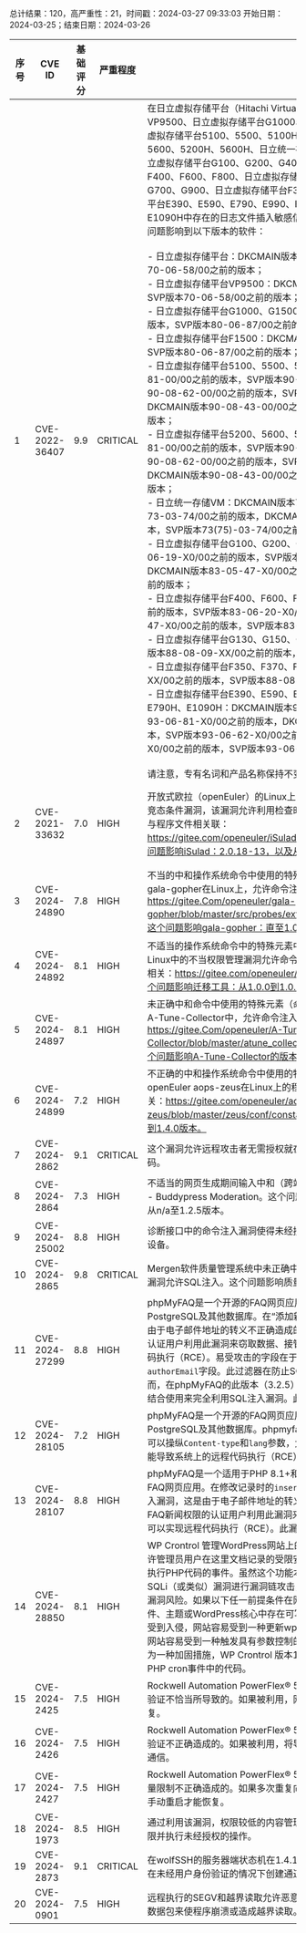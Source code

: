 总计结果：120，高严重性：21，时间戳：2024-03-27 09:33:03
开始日期：2024-03-25；结束日期：2024-03-26

| 序号 | CVE ID | 基础评分 | 严重程度 | 描述 | 参考链接 |
|-----|--------|------------|----------|-------------|------------|
| 1 | CVE-2022-36407 | 9.9  | CRITICAL | 在日立虚拟存储平台（Hitachi Virtual Storage Platform）、日立虚拟存储平台VP9500、日立虚拟存储平台G1000、G1500、日立虚拟存储平台F1500、日立虚拟存储平台5100、5500、5100H、5500H、日立虚拟存储平台5200、5600、5200H、5600H、日立统一存储VM（Hitachi Unified Storage VM）、日立虚拟存储平台G100、G200、G400、G600、G800、日立虚拟存储平台F400、F600、F800、日立虚拟存储平台G130、G150、G350、G370、G700、G900、日立虚拟存储平台F350、F370、F700、F900、日立虚拟存储平台E390、E590、E790、E990、E1090、E390H、E590H、E790H、E1090H中存在的日志文件插入敏感信息漏洞，允许本地用户获取敏感信息。这个问题影响到以下版本的软件：<br><br>- 日立虚拟存储平台：DKCMAIN版本70-06-74-00/00之前的版本，SVP版本70-06-58/00之前的版本；<br>- 日立虚拟存储平台VP9500：DKCMAIN版本70-06-74-00/00之前的版本，SVP版本70-06-58/00之前的版本；<br>- 日立虚拟存储平台G1000、G1500：DKCMAIN版本80-06-92-00/00之前的版本，SVP版本80-06-87/00之前的版本；<br>- 日立虚拟存储平台F1500：DKCMAIN版本80-06-92-00/00之前的版本，SVP版本80-06-87/00之前的版本；<br>- 日立虚拟存储平台5100、5500、5100H、5500H：DKCMAIN版本90-08-81-00/00之前的版本，SVP版本90-08-81/00之前的版本，DKCMAIN版本90-08-62-00/00之前的版本，SVP版本90-08-62/00之前的版本，DKCMAIN版本90-08-43-00/00之前的版本，SVP版本90-08-43/00之前的版本；<br>- 日立虚拟存储平台5200、5600、5200H、5600H：DKCMAIN版本90-08-81-00/00之前的版本，SVP版本90-08-81/00之前的版本，DKCMAIN版本90-08-62-00/00之前的版本，SVP版本90-08-62/00之前的版本，DKCMAIN版本90-08-43-00/00之前的版本，SVP版本90-08-43/00之前的版本；<br>- 日立统一存储VM：DKCMAIN版本73-03-75-X0/00之前的版本，SVP版本73-03-74/00之前的版本，DKCMAIN版本73(75)-03-75-X0/00之前的版本，SVP版本73(75)-03-74/00之前的版本；<br>- 日立虚拟存储平台G100、G200、G400、G600、G800：DKCMAIN版本83-06-19-X0/00之前的版本，SVP版本83-06-20-X0/00之前的版本，DKCMAIN版本83-05-47-X0/00之前的版本，SVP版本83-05-51-X0/00之前的版本；<br>- 日立虚拟存储平台F400、F600、F800：DKCMAIN版本83-06-19-X0/00之前的版本，SVP版本83-06-20-X0/00之前的版本，DKCMAIN版本83-05-47-X0/00之前的版本，SVP版本83-05-51-X0/00之前的版本；<br>- 日立虚拟存储平台G130、G150、G350、G370、G700、G900：DKCMAIN版本88-08-09-XX/00之前的版本，SVP版本88-08-11-X0/02之前的版本；<br>- 日立虚拟存储平台F350、F370、F700、F900：DKCMAIN版本88-08-09-XX/00之前的版本，SVP版本88-08-11-X0/02之前的版本；<br>- 日立虚拟存储平台E390、E590、E790、E990、E1090、E390H、E590H、E790H、E1090H：DKCMAIN版本93-06-81-X0/00之前的版本，SVP版本93-06-81-X0/00之前的版本，DKCMAIN版本93-06-62-X0/00之前的版本，SVP版本93-06-62-X0/00之前的版本，DKCMAIN版本93-06-43-X0/00之前的版本，SVP版本93-06-43-X0/00之前的版本。<br><br>请注意，专有名词和产品名称保持不变。 | [1]https://www.hitachi.com/products/it/storage-solutions/sec_info/2024/2022_313.html |
| 2 | CVE-2021-33632 | 7.0  | HIGH | 开放式欧拉（openEuler）的Linux上的iSulad存在检查时与使用时（TOCTOU）竞态条件漏洞，该漏洞允许利用检查时与使用时（TOCTOU）竞态条件。这个漏洞与程序文件相关联：https://gitee.com/openeuler/iSulad/blob/master/src/cmd/isulad/main.c。这个问题影响iSulad：2.0.18-13，以及从2.1.4-1到2.1.4-2的版本。 | [1]https://gitee.com/src-openeuler/iSulad/pulls/639<br>[2]https://gitee.com/src-openeuler/iSulad/pulls/640<br>[3]https://gitee.com/src-openeuler/iSulad/pulls/645<br>[4]https://www.openeuler.org/zh/security/security-bulletins/detail/?id=openEuler-SA-2024-1287<br>[5]https://www.openeuler.org/zh/security/security-bulletins/detail/?id=openEuler-SA-2024-1289<br>[6]https://www.openeuler.org/zh/security/security-bulletins/detail/?id=openEuler-SA-2024-1290<br>[7]https://www.openeuler.org/zh/security/security-bulletins/detail/?id=openEuler-SA-2024-1307 |
| 3 | CVE-2024-24890 | 7.8  | HIGH | 不当的中和操作系统命令中使用的特殊元素（`OS命令注入`）漏洞存在于openEuler的gala-gopher在Linux上，允许命令注入。此漏洞与程序文件相关：https://gitee.Com/openeuler/gala-gopher/blob/master/src/probes/extends/ebpf.Probe/src/ioprobe/ioprobe.C。这个问题影响gala-gopher：直至1.0.2版本。 | [1]https://gitee.com/src-openeuler/gala-gopher/pulls/81<br>[2]https://gitee.com/src-openeuler/gala-gopher/pulls/82<br>[3]https://gitee.com/src-openeuler/gala-gopher/pulls/85<br>[4]https://www.openeuler.org/zh/security/security-bulletins/detail/?id=openEuler-SA-2024-1277<br>[5]https://www.openeuler.org/zh/security/security-bulletins/detail/?id=openEuler-SA-2024-1278<br>[6]https://www.openeuler.org/zh/security/security-bulletins/detail/?id=openEuler-SA-2024-1279 |
| 4 | CVE-2024-24892 | 8.1  | HIGH | 不适当的操作系统命令中的特殊元素中和（`OS命令注入`），openEuler迁移工具在Linux中的不当权限管理漏洞允许命令注入，Restful权限提升。此漏洞与程序文件相关：https://gitee.com/openeuler/migration-tools/blob/master/index.Py。这个问题影响迁移工具：从1.0.0到1.0.1版本。 | [1]https://gitee.com/src-openeuler/migration-tools/pulls/12<br>[2]https://www.openeuler.org/zh/security/security-bulletins/detail/?id=openEuler-SA-2024-1275 |
| 5 | CVE-2024-24897 | 8.1  | HIGH | 未正确中和命令中使用的特殊元素（`命令注入`）漏洞存在于Linux上的openEuler A-Tune-Collector中，允许命令注入。此漏洞与程序文件相关：https://gitee.Com/openeuler/A-Tune-Collector/blob/master/atune_collector/plugin/monitor/process/sched.Py。这个问题影响A-Tune-Collector的版本：从1.1.0-3到1.3.0。 | [1]https://gitee.com/src-openeuler/A-Tune-Collector/pulls/45<br>[2]https://gitee.com/src-openeuler/A-Tune-Collector/pulls/47<br>[3]https://www.openeuler.org/zh/security/security-bulletins/detail/?id=openEuler-SA-2024-1271<br>[4]https://www.openeuler.org/zh/security/security-bulletins/detail/?id=openEuler-SA-2024-1273 |
| 6 | CVE-2024-24899 | 7.2  | HIGH | 不正确的中和操作系统命令中使用的特殊元素（即“OS命令注入”）漏洞存在于openEuler aops-zeus在Linux上的程序中，允许命令注入。此漏洞与程序文件有关：https://gitee.com/openeuler/aops-zeus/blob/master/zeus/conf/constant.Py。这个问题影响aops-zeus：从1.2.0到1.4.0版本。 | [1]https://gitee.com/src-openeuler/aops-zeus/pulls/107<br>[2]https://gitee.com/src-openeuler/aops-zeus/pulls/108<br>[3]https://www.openeuler.org/zh/security/security-bulletins/detail/?id=openEuler-SA-2024-1291<br>[4]https://www.openeuler.org/zh/security/security-bulletins/detail/?id=openEuler-SA-2024-1292<br>[5]https://www.openeuler.org/zh/security/security-bulletins/detail/?id=openEuler-SA-2024-1293<br>[6]https://www.openeuler.org/zh/security/security-bulletins/detail/?id=openEuler-SA-2024-1294 |
| 7 | CVE-2024-2862 | 9.1  | CRITICAL | 这个漏洞允许远程攻击者无需授权就在受影响的LG LED助手上重置匿名用户的密码。 | [1]https://lgsecurity.lge.com/bulletins/idproducts#updateDetails |
| 8 | CVE-2024-2864 | 7.3  | HIGH | 不适当的网页生成期间输入中和（跨站脚本攻击）漏洞，影响KaineLabs Youzify - Buddypress Moderation。这个问题影响Youzify - Buddypress Moderation：从n/a至1.2.5版本。 | [1]https://patchstack.com/database/vulnerability/youzify-moderation/wordpress-youzify-buddypress-moderation-plugin-2-0-0-unauthenticated-cross-site-scripting-xss-vulnerability?_s_id=cve |
| 9 | CVE-2024-25002 | 8.8  | HIGH | 诊断接口中的命令注入漏洞使得未经授权的用户能够完全访问Bosch网络同步器的设备。 | [1]https://psirt.bosch.com/security-advisories/BOSCH-SA-152190.html |
| 10 | CVE-2024-2865 | 9.8  | CRITICAL | Mergen软件质量管理系统中未正确中和SQL命令中使用的特殊元素（SQL注入）漏洞允许SQL注入。这个问题影响质量管理系统：直至25032024版本。 | [1]https://www.usom.gov.tr/bildirim/tr-24-0229 |
| 11 | CVE-2024-27299 | 8.8  | HIGH | phpMyFAQ是一个开源的FAQ网页应用程序，适用于PHP 8.1+和MySQL、PostgreSQL及其他数据库。在“添加新闻”功能中发现了一个SQL注入漏洞，这是由于电子邮件地址的转义不正确造成的。这允许任何拥有添加/编辑FAQ新闻权限的认证用户利用此漏洞来窃取数据、接管账户，在某些情况下，甚至可以实现远程代码执行（RCE）。易受攻击的字段在于使用PHP的`FILTER_VALIDATE_EMAIL`过滤器的`authorEmail`字段。此过滤器在防止SQL注入攻击方面不足，仍应正确转义。然而，在phpMyFAQ的此版本（3.2.5）中，此字段没有正确转义，可以与其他字段结合使用来完全利用SQL注入漏洞。此漏洞在3.2.6版本中得到修复。 | [1]https://drive.google.com/drive/folders/1BFL8GHIBxSUxu0TneYf66KjFA0A4RZga?usp=sharing<br>[2]https://github.com/thorsten/phpMyFAQ/commit/1b68a5f89fb65996c56285fa636b818de8608011<br>[3]https://github.com/thorsten/phpMyFAQ/security/advisories/GHSA-qgxx-4xv5-6hcw |
| 12 | CVE-2024-28105 | 7.2  | HIGH | phpMyFAQ是一个开源的FAQ网页应用程序，适用于PHP 8.1+和MySQL、PostgreSQL及其他数据库。phpmyfaq中的类别图片上传功能存在漏洞，攻击者可以操纵`Content-type`和`lang`参数，允许他们上传带有.php扩展名的恶意文件，可能导致系统上的远程代码执行（RCE）。此漏洞在3.2.6版本中得到修复。 | [1]https://github.com/thorsten/phpMyFAQ/commit/9136883776af67dfdb0e8cf14f5e0ca22bf4f2e7<br>[2]https://github.com/thorsten/phpMyFAQ/security/advisories/GHSA-pwh2-fpfr-x5gf |
| 13 | CVE-2024-28107 | 8.8  | HIGH | phpMyFAQ是一个适用于PHP 8.1+和MySQL、PostgreSQL及其他数据库的开源FAQ网页应用。在修改记录时的`insertentry`和`saveentry`功能中发现了一个SQL注入漏洞，这是由于电子邮件地址的转义不正确造成的。这允许任何具有添加/编辑FAQ新闻权限的认证用户利用此漏洞来窃取数据、接管账户，在某些情况下，甚至可以实现远程代码执行（RCE）。此漏洞在3.2.6版本中得到修复。 | [1]https://github.com/thorsten/phpMyFAQ/commit/d0fae62a72615d809e6710861c1a7f67ac893007<br>[2]https://github.com/thorsten/phpMyFAQ/security/advisories/GHSA-2grw-mc9r-822r |
| 14 | CVE-2024-28850 | 8.1  | HIGH | WP Crontrol 管理WordPress网站上的cron事件。WP Crontrol 包含一个功能，允许管理员用户在这里文档记录的受限安全权限下，在WP-Cron系统中创建存储并执行PHP代码的事件。虽然这个功能本身没有已知的漏洞，但如果通过利用单独的SQLi（或类似）漏洞进行漏洞链攻击，这个功能存在潜在的RCE（远程代码执行）漏洞风险。如果以下任一前提条件在网站上成立，该网站就可能受到攻击：任何插件、主题或WordPress核心中存在可写的SQL注入漏洞，网站的数据库在托管级别受到入侵，网站容易受到一种更新wp_options表中任意选项的方法的攻击，或者网站容易受到一种触发具有参数控制的任意动作、过滤器或函数的方法的攻击。作为一种加固措施，WP Crontrol 版本1.16.2带有一个新功能，可以防止篡改存储在PHP cron事件中的代码。 | [1]https://github.com/johnbillion/wp-crontrol/releases/tag/1.16.2<br>[2]https://github.com/johnbillion/wp-crontrol/security/advisories/GHSA-9xvf-cjvf-ff5q |
| 15 | CVE-2024-2425 | 7.5  | HIGH | Rockwell Automation PowerFlex® 527存在拒绝服务漏洞，这是由于设备中输入验证不恰当所导致的。如果被利用，网页服务器将会崩溃，需要手动重启才能恢复。 | [1]https://https://www.rockwellautomation.com/en-us/support/advisory.SD1664.html |
| 16 | CVE-2024-2426 | 7.5  | HIGH | Rockwell Automation PowerFlex® 527存在拒绝服务漏洞，这是由于设备中输入验证不正确造成的。如果被利用，将导致CIP通信中断，用户需要手动重启以恢复通信。 | [1]https://www.rockwellautomation.com/en-us/support/advisory.SD1664.html |
| 17 | CVE-2024-2427 | 7.5  | HIGH | Rockwell Automation PowerFlex® 527存在拒绝服务漏洞，这是由于设备中的流量限制不正确造成的。如果多次重复向设备发送数据包，设备将会崩溃，并且需要手动重启才能恢复。 | [1]https://www.rockwellautomation.com/en-us/support/advisory.SD1664.html |
| 18 | CVE-2024-1973 | 8.5  | HIGH | 通过利用该漏洞，权限较低的内容管理器用户可以操纵内容管理器客户端，提升权限并执行未经授权的操作。 | [1]https://portal.microfocus.com/s/article/KM000027861 |
| 19 | CVE-2024-2873 | 9.1  | CRITICAL | 在wolfSSH的服务器端状态机在1.4.17版本之前发现了一个漏洞。恶意客户端可以在未经用户身份验证的情况下创建通道，从而导致未授权访问。 | [1]https://github.com/wolfSSL/wolfssh/pull/670<br>[2]https://github.com/wolfSSL/wolfssh/pull/671<br>[3]https://www.wolfssl.com/docs/security-vulnerabilities/ |
| 20 | CVE-2024-0901 | 7.5  | HIGH | 远程执行的SEGV和越界读取允许恶意数据包发送者通过发送具有正确长度的畸形数据包来使程序崩溃或造成越界读取。 | [1]https://github.com/wolfSSL/wolfssl/issues/7089<br>[2]https://github.com/wolfSSL/wolfssl/pull/7099 |